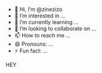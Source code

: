 - 👋 Hi, I’m @zinezizo
- 👀 I’m interested in ...
- 🌱 I’m currently learning ...
- 💞️ I’m looking to collaborate on ...
- 📫 How to reach me ...
- 😄 Pronouns: ...
- ⚡ Fun fact: ...

<!---
zinezizo/zinezizo is a ✨ special ✨ repository because its `README.md` (this file) appears on your GitHub profile.
You can click the Preview link to take a look at your changes.
--->
HEY
